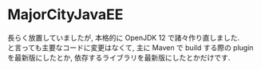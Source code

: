 # MajorCityJavaEE
長らく放置していましたが, 本格的に OpenJDK 12 で諸々作り直しました.  
と言っても主要なコードに変更はなくて, 主に Maven で build する際の plugin を最新版にしたとか, 依存するライブラリを最新版にしたとかだけです.
